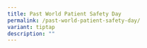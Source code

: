```yaml
---
title: Past World Patient Safety Day
permalink: /past-world-patient-safety-day/
variant: tiptap
description: ""
---
```

<p></p>